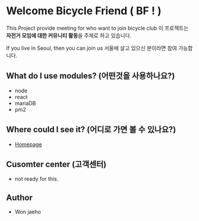 # Welcome Bicycle Friend ( BF ! )

This Project provide meeting for who want to join bicycle club
이 프로젝트는 **자전거 모임에 대한 커뮤니티 활동**을 주체로 하고 있습니다.

If you live in Seoul, then you can join us
서울에 살고 있으신 분이라면 참여 가능합니다.


## What do I use modules? (어떤것을 사용하나요?)
- node
- react
- mariaDB
- pm2

## Where could I see it? (어디로 가면 볼 수 있나요?)
- [Homepage](http://bf.xivic.club/)


## Cusomter center (고객센터)
- not ready for this.


## Author 
- Won jaeho